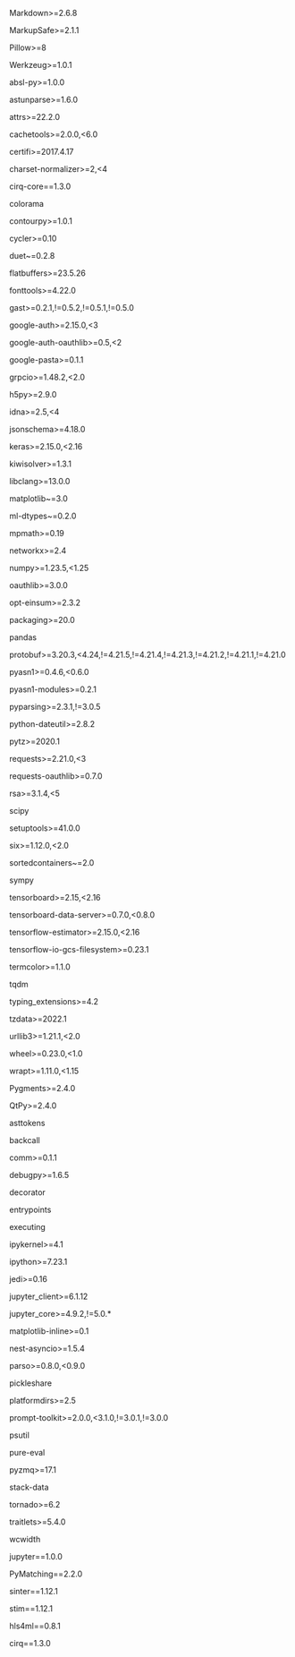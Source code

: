 Markdown>=2.6.8

MarkupSafe>=2.1.1

Pillow>=8

Werkzeug>=1.0.1

absl-py>=1.0.0

astunparse>=1.6.0

attrs>=22.2.0

cachetools>=2.0.0,<6.0

certifi>=2017.4.17

charset-normalizer>=2,<4

cirq-core==1.3.0

colorama

contourpy>=1.0.1

cycler>=0.10

duet~=0.2.8

flatbuffers>=23.5.26

fonttools>=4.22.0

gast>=0.2.1,!=0.5.2,!=0.5.1,!=0.5.0

google-auth>=2.15.0,<3

google-auth-oauthlib>=0.5,<2

google-pasta>=0.1.1

grpcio>=1.48.2,<2.0

h5py>=2.9.0

idna>=2.5,<4

jsonschema>=4.18.0

keras>=2.15.0,<2.16

kiwisolver>=1.3.1

libclang>=13.0.0

matplotlib~=3.0

ml-dtypes~=0.2.0

mpmath>=0.19

networkx>=2.4

numpy>=1.23.5,<1.25

oauthlib>=3.0.0

opt-einsum>=2.3.2

packaging>=20.0

pandas

protobuf>=3.20.3,<4.24,!=4.21.5,!=4.21.4,!=4.21.3,!=4.21.2,!=4.21.1,!=4.21.0

pyasn1>=0.4.6,<0.6.0

pyasn1-modules>=0.2.1

pyparsing>=2.3.1,!=3.0.5

python-dateutil>=2.8.2

pytz>=2020.1

requests>=2.21.0,<3

requests-oauthlib>=0.7.0

rsa>=3.1.4,<5

scipy

setuptools>=41.0.0

six>=1.12.0,<2.0

sortedcontainers~=2.0

sympy

tensorboard>=2.15,<2.16

tensorboard-data-server>=0.7.0,<0.8.0

tensorflow-estimator>=2.15.0,<2.16

tensorflow-io-gcs-filesystem>=0.23.1

termcolor>=1.1.0

tqdm

typing_extensions>=4.2

tzdata>=2022.1

urllib3>=1.21.1,<2.0

wheel>=0.23.0,<1.0

wrapt>=1.11.0,<1.15

Pygments>=2.4.0

QtPy>=2.4.0

asttokens

backcall

comm>=0.1.1

debugpy>=1.6.5

decorator

entrypoints

executing

ipykernel>=4.1

ipython>=7.23.1

jedi>=0.16

jupyter_client>=6.1.12

jupyter_core>=4.9.2,!=5.0.*

matplotlib-inline>=0.1

nest-asyncio>=1.5.4

parso>=0.8.0,<0.9.0

pickleshare

platformdirs>=2.5

prompt-toolkit>=2.0.0,<3.1.0,!=3.0.1,!=3.0.0

psutil

pure-eval

pyzmq>=17.1

stack-data

tornado>=6.2

traitlets>=5.4.0

wcwidth

jupyter==1.0.0

PyMatching==2.2.0

sinter==1.12.1

stim==1.12.1

hls4ml==0.8.1

cirq==1.3.0
